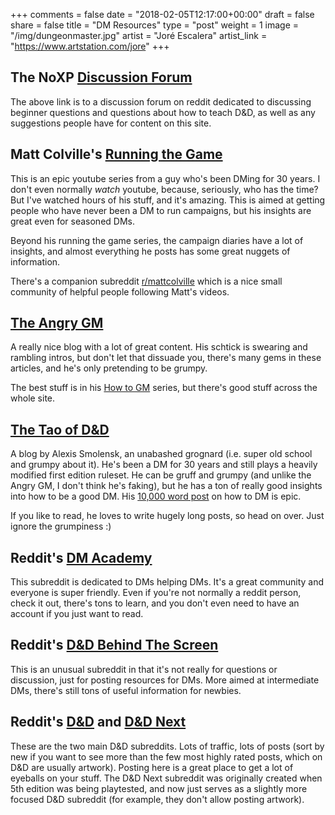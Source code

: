 +++
comments = false
date = "2018-02-05T12:17:00+00:00"
draft = false
share = false
title = "DM Resources"
type = "post"
weight = 1
image = "/img/dungeonmaster.jpg"
artist = "Joré Escalera"
artist_link = "https://www.artstation.com/jore"
+++

## The NoXP [Discussion Forum](https://reddit.com/r/NoXP)
The above link is to a discussion forum on reddit dedicated to discussing
beginner questions and questions about how to teach D&D, as well as any
suggestions people have for content on this site.

## Matt Colville's [Running the Game](https://www.youtube.com/watch?v=e-YZvLUXcR8&list=PLlUk42GiU2guNzWBzxn7hs8MaV7ELLCP_)

This is an epic youtube series from a guy who's been DMing for 30 years.  I
don't even normally *watch* youtube, because, seriously, who has the time?  But
I've watched hours of his stuff, and it's amazing.  This is aimed at getting
people who have never been a DM to run campaigns, but his insights are great
even for seasoned DMs. 

Beyond his running the game series, the campaign diaries have a lot of
insights, and almost everything he posts has some great nuggets of information. 

There's a companion subreddit
[r/mattcolville](https://reddit.com/r/mattcolville) which is a nice small
community of helpful people following Matt's videos.

## [The Angry GM](http://theangrygm.com/)

A really nice blog with a lot of great content.  His schtick is swearing and
rambling intros, but don't let that dissuade you, there's many gems in these
articles, and he's only pretending to be grumpy.

The best stuff is in his [How to GM](http://theangrygm.com/category/how-to-gm/)
series, but there's good stuff across the whole site.

## [The Tao of D&D](http://tao-dnd.blogspot.com/)

A blog by Alexis Smolensk, an unabashed grognard (i.e. super old school and
grumpy about it).  He's been a DM for 30 years and still plays a heavily
modified first edition ruleset.  He can be gruff and grumpy (and unlike the
Angry GM, I don't think he's faking), but he has a ton of really good insights
into how to be a good DM.  His [10,000 word
post](http://tao-dnd.blogspot.ca/2011/12/how-to-dungeon-master-10000-word-post.html)
on how to DM is epic.  

If you like to read, he loves to write hugely long posts, so head on over.  Just
ignore the grumpiness :)

## Reddit's [DM Academy](https://reddit.com/r/dmacademy)

This subreddit is dedicated to DMs helping DMs.  It's a great community and
everyone is super friendly. Even if you're not normally a reddit person, check
it out, there's tons to learn, and you don't even need to have an account if you
just want to read.

## Reddit's [D&D Behind The Screen](https://reddit.com/r/dndbehindthescreen)

This is an unusual subreddit in that it's not really for questions or
discussion, just for posting resources for DMs.  More aimed at intermediate DMs,
there's still tons of useful information for newbies.


## Reddit's [D&D](https://reddit.com/r/dnd) and [D&D Next](https://reddit.com/r/dndnext)

These are the two main D&D subreddits.  Lots of traffic, lots of posts (sort by
new if you want to see more than the few most highly rated posts, which on D&D
are usually artwork).  Posting here is a great place to get a lot of eyeballs on
your stuff.  The D&D Next subreddit was originally created when 5th edition was
being playtested, and now just serves as a slightly more focused D&D subreddit
(for example, they don't allow posting artwork).